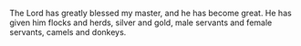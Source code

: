 The Lord has greatly blessed my master, and he has become great. He has given him flocks and herds, silver and gold, male servants and female servants, camels and donkeys.
